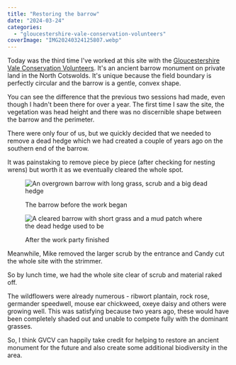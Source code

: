 ```yaml
---
title: "Restoring the barrow"
date: "2024-03-24"
categories: 
  - "gloucestershire-vale-conservation-volunteers"
coverImage: "IMG20240324125807.webp"
---
```


Today was the third time I've worked at this site with the [Gloucestershire Vale Conservation Volunteers](http://www.gvcv.org.uk/). It's an ancient barrow monument on private land in the North Cotswolds. It's unique because the field boundary is perfectly circular and the barrow is a gentle, convex shape.

You can see the difference that the previous two sessions had made, even though I hadn't been there for over a year. The first time I saw the site, the vegetation was head height and there was no discernible shape between the barrow and the perimeter.

There were only four of us, but we quickly decided that we needed to remove a dead hedge which we had created a couple of years ago on the southern end of the barrow.

It was painstaking to remove piece by piece (after checking for nesting wrens) but worth it as we eventually cleared the whole spot.

<figure>

![An overgrown barrow with long grass, scrub and a big dead hedge](images/IMG20240324100638-1024x576.webp)

<figcaption>

The barrow before the work began

</figcaption>

</figure>

<figure>

![A cleared barrow with short grass and a mud patch where the dead hedge used to be](images/IMG20240324132045-1024x576.webp)

<figcaption>

After the work party finished

</figcaption>

</figure>

Meanwhile, Mike removed the larger scrub by the entrance and Candy cut the whole site with the strimmer.

So by lunch time, we had the whole site clear of scrub and material raked off.

The wildflowers were already numerous - ribwort plantain, rock rose, germander speedwell, mouse ear chickweed, oxeye daisy and others were growing well. This was satisfying because two years ago, these would have been completely shaded out and unable to compete fully with the dominant grasses.

So, I think GVCV can happily take credit for helping to restore an ancient monument for the future and also create some additional biodiversity in the area.
